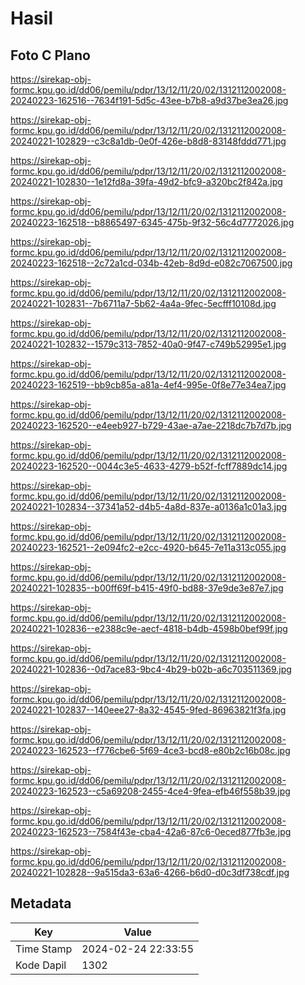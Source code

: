 # Hasil

## Foto C Plano

https://sirekap-obj-formc.kpu.go.id/dd06/pemilu/pdpr/13/12/11/20/02/1312112002008-20240223-162516--7634f191-5d5c-43ee-b7b8-a9d37be3ea26.jpg

https://sirekap-obj-formc.kpu.go.id/dd06/pemilu/pdpr/13/12/11/20/02/1312112002008-20240221-102829--c3c8a1db-0e0f-426e-b8d8-83148fddd771.jpg

https://sirekap-obj-formc.kpu.go.id/dd06/pemilu/pdpr/13/12/11/20/02/1312112002008-20240221-102830--1e12fd8a-39fa-49d2-bfc9-a320bc2f842a.jpg

https://sirekap-obj-formc.kpu.go.id/dd06/pemilu/pdpr/13/12/11/20/02/1312112002008-20240223-162518--b8865497-6345-475b-9f32-56c4d7772026.jpg

https://sirekap-obj-formc.kpu.go.id/dd06/pemilu/pdpr/13/12/11/20/02/1312112002008-20240223-162518--2c72a1cd-034b-42eb-8d9d-e082c7067500.jpg

https://sirekap-obj-formc.kpu.go.id/dd06/pemilu/pdpr/13/12/11/20/02/1312112002008-20240221-102831--7b6711a7-5b62-4a4a-9fec-5ecfff10108d.jpg

https://sirekap-obj-formc.kpu.go.id/dd06/pemilu/pdpr/13/12/11/20/02/1312112002008-20240221-102832--1579c313-7852-40a0-9f47-c749b52995e1.jpg

https://sirekap-obj-formc.kpu.go.id/dd06/pemilu/pdpr/13/12/11/20/02/1312112002008-20240223-162519--bb9cb85a-a81a-4ef4-995e-0f8e77e34ea7.jpg

https://sirekap-obj-formc.kpu.go.id/dd06/pemilu/pdpr/13/12/11/20/02/1312112002008-20240223-162520--e4eeb927-b729-43ae-a7ae-2218dc7b7d7b.jpg

https://sirekap-obj-formc.kpu.go.id/dd06/pemilu/pdpr/13/12/11/20/02/1312112002008-20240223-162520--0044c3e5-4633-4279-b52f-fcff7889dc14.jpg

https://sirekap-obj-formc.kpu.go.id/dd06/pemilu/pdpr/13/12/11/20/02/1312112002008-20240221-102834--37341a52-d4b5-4a8d-837e-a0136a1c01a3.jpg

https://sirekap-obj-formc.kpu.go.id/dd06/pemilu/pdpr/13/12/11/20/02/1312112002008-20240223-162521--2e094fc2-e2cc-4920-b645-7e11a313c055.jpg

https://sirekap-obj-formc.kpu.go.id/dd06/pemilu/pdpr/13/12/11/20/02/1312112002008-20240221-102835--b00ff69f-b415-49f0-bd88-37e9de3e87e7.jpg

https://sirekap-obj-formc.kpu.go.id/dd06/pemilu/pdpr/13/12/11/20/02/1312112002008-20240221-102836--e2388c9e-aecf-4818-b4db-4598b0bef99f.jpg

https://sirekap-obj-formc.kpu.go.id/dd06/pemilu/pdpr/13/12/11/20/02/1312112002008-20240221-102836--0d7ace83-9bc4-4b29-b02b-a6c703511369.jpg

https://sirekap-obj-formc.kpu.go.id/dd06/pemilu/pdpr/13/12/11/20/02/1312112002008-20240221-102837--140eee27-8a32-4545-9fed-86963821f3fa.jpg

https://sirekap-obj-formc.kpu.go.id/dd06/pemilu/pdpr/13/12/11/20/02/1312112002008-20240223-162523--f776cbe6-5f69-4ce3-bcd8-e80b2c16b08c.jpg

https://sirekap-obj-formc.kpu.go.id/dd06/pemilu/pdpr/13/12/11/20/02/1312112002008-20240223-162523--c5a69208-2455-4ce4-9fea-efb46f558b39.jpg

https://sirekap-obj-formc.kpu.go.id/dd06/pemilu/pdpr/13/12/11/20/02/1312112002008-20240223-162523--7584f43e-cba4-42a6-87c6-0eced877fb3e.jpg

https://sirekap-obj-formc.kpu.go.id/dd06/pemilu/pdpr/13/12/11/20/02/1312112002008-20240221-102828--9a515da3-63a6-4266-b6d0-d0c3df738cdf.jpg


## Metadata

| Key        | Value               |
| ---------- | ------------------- |
| Time Stamp | 2024-02-24 22:33:55 |
| Kode Dapil | 1302                |



